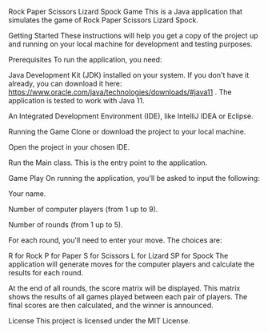 Rock Paper Scissors Lizard Spock Game
This is a Java application that simulates the game of Rock Paper Scissors Lizard Spock.

Getting Started
These instructions will help you get a copy of the project up and running on your local machine for development and
testing purposes.

Prerequisites
To run the application, you need:

Java Development Kit (JDK) installed on your system. If you don't have it already, you can download it
here: https://www.oracle.com/java/technologies/downloads/#java11 .
The application is tested to work with Java 11.

An Integrated Development Environment (IDE), like IntelliJ IDEA or Eclipse.

Running the Game
Clone or download the project to your local machine.

Open the project in your chosen IDE.

Run the Main class. This is the entry point to the application.

Game Play
On running the application, you'll be asked to input the following:

Your name.

Number of computer players (from 1 up to 9).

Number of rounds (from 1 up to 5).

For each round, you'll need to enter your move. The choices are:

R for Rock
P for Paper
S for Scissors
L for Lizard
SP for Spock
The application will generate moves for the computer players and calculate the results for each round.

At the end of all rounds, the score matrix will be displayed. This matrix shows the results of all games played between
each pair of players. The final scores are then calculated, and the winner is announced.

License
This project is licensed under the MIT License.
